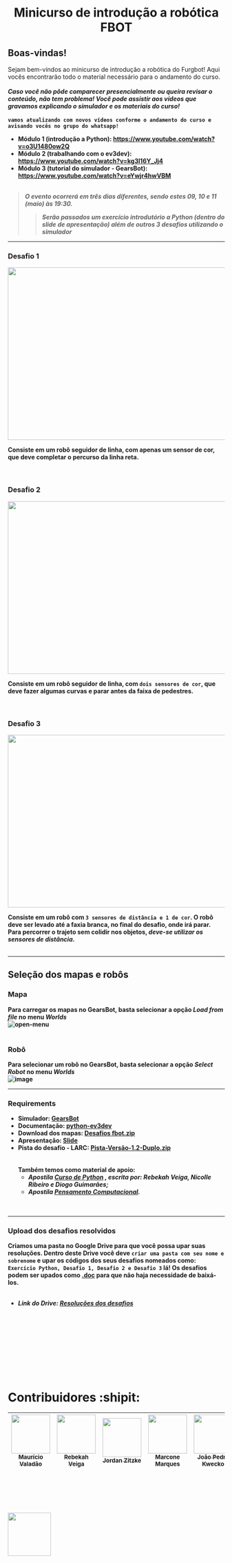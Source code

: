 <h1 align="center"> Minicurso de introdução a robótica FBOT </h1>

## Boas-vindas!
Sejam bem-vindos ao minicurso de introdução a robótica do Furgbot! Aqui vocês encontrarão todo o material necessário para o andamento do curso.<br /><br />
***Caso você não pôde comparecer presencialmente ou queira revisar o conteúdo, não tem problema! Você pode assistir aos vídeos que gravamos explicando o simulador e os materiais do curso!***<br /><br /><b />
`vamos atualizando com novos vídeos conforme o andamento do curso e avisando vocês no grupo do whatsapp!`
  * Módulo 1 (introdução a Python): https://www.youtube.com/watch?v=o3U1480ow2Q
  * Módulo 2 (trabalhando com o ev3dev): https://www.youtube.com/watch?v=kg3I16Y_Jj4
  * Módulo 3 (tutorial do simulador - GearsBot): https://www.youtube.com/watch?v=eYwjr4hwVBM<br /><br />
  >***O evento ocorrerá em três dias diferentes, sendo estes 09, 10 e 11 (maio) às 19:30.***
  >>***Serão passados um exercício introdutório a Python (dentro do slide de apresentação) além de outros 3 desafios utilizando o simulador***


-----------------------------------------------

### Desafio 1
<img src="https://user-images.githubusercontent.com/86270082/236907185-b35511f2-2eea-45ac-9a01-272ebb5065cf.png" height="400" width="750"> <br />

  Consiste em um robô seguidor de linha, com apenas um sensor de cor, que deve **completar o percurso da linha reta**.<br /><br /><br />


### Desafio 2
<img src="https://user-images.githubusercontent.com/86270082/236908124-7f418bab-1919-4c37-99dc-31cac68c80ff.png" height="400" width="750"><br />

  Consiste em um robô seguidor de linha, com `dois sensores de cor`, que deve fazer algumas curvas e **parar antes da faixa de pedestres**.<br /><br /><br />

### Desafio 3
<img src="https://user-images.githubusercontent.com/86270082/236908623-b041e584-3351-41d2-8c47-091a152dcb65.png" height="400" width="750">

  Consiste em um robô com `3 sensores de distância e 1 de cor`. O robô **deve ser levado até a faxia branca, no final do desafio, onde irá parar**. Para percorrer o trajeto sem colidir nos objetos, *deve-se utilizar os sensores de distância*.<br /><br />

-----------------------------------------------

## Seleção dos mapas e robôs

### Mapa    
Para carregar os mapas no GearsBot, basta selecionar a opção ***Load from file*** no menu ***Worlds***<br />
![open-menu](https://user-images.githubusercontent.com/31012982/176166348-935b6a34-e980-4a68-8d4e-9fea656bc18c.png)<br /><br />


### Robô
Para selecionar um robô no GearsBot, basta selecionar a opção ***Select Robot*** no menu ***Worlds***<br />
![image](https://github.com/FBOT-SEK/minicurso-introdutorio/assets/86270082/539eaede-f482-4b99-932b-16ca202d26bd)


-----------------------------------------------


### Requirements 

* Simulador: [GearsBot](https://gears.aposteriori.com.sg/)<br />
* Documentação: [python-ev3dev](https://ev3dev-lang.readthedocs.io/projects/python-ev3dev/en/stable/spec.html)<br />
* Download dos mapas: [Desafios fbot.zip](https://github.com/FBOT-SEK/desafios/files/11424899/Desafios.fbot.zip)<br />
* Apresentação: [Slide](https://docs.google.com/presentation/d/193Fi6slgssXuS8JF_ulYqWQeXJpy1YK6xzDScSEisG4/edit?usp=sharing)<br />
* Pista do desafio - LARC: [Pista-Versão-1.2-Duplo.zip](https://github.com/FBOT-SEK/minicurso-introdutorio/files/11498482/Pista-Versao-1.2-Duplo.zip)<br /><br /><br />
Também temos como material de apoio: <br />
  * ***Apostila [Curso de Python](https://docs.google.com/document/d/1fTTOTRq3PZ1Q_6zR8TGkZjO2mYMDYaezx-h-ZLQpPlE/edit)*** ***, escrita por: Rebekah Veiga, Nicolle Ribeiro e Diogo Guimarães;*** <br />
  * ***Apostila [Pensamento Computacional](https://github.com/FBOT-SEK/desafios/files/11425739/Apostila_Pensamento_Computacional.pdf).***<br /><br /><br />

-----------------------------------------------

### Upload dos desafios resolvidos
Criamos uma pasta no Google Drive para que você possa upar suas resoluções. Dentro deste Drive você deve `criar uma pasta com seu nome e sobrenome` e upar os códigos dos seus desafios nomeados como: `Exercício Python, Desafio 1, Desafio 2 e Desafio 3` lá! Os desafios podem ser upados como <ins>.doc</ins> para que não haja necessidade de baixá-los.<br /><br />
 * ***Link do Drive: [Resoluções dos desafios](https://drive.google.com/drive/folders/1HUzLQag5H1U0g6fx-7YeC5Tr_IEt8hq9?usp=sharing)***<br /><br /><br /><br /><br /><br /><br /><br /><br /><br />



# Contribuidores :shipit:

| [<img src="https://avatars.githubusercontent.com/u/86270082?v=4" width=90><br><sub>Maurício Valadão</sub>](https://github.com/mvalado) |  [<img src="https://avatars.githubusercontent.com/u/61145169?v=4" width=90><br><sub>Rebekah Veiga</sub>](https://github.com/rebekahveiga) |  [<img src="https://avatars.githubusercontent.com/u/106852957?v=4" width=90><br><sub>Jordan Zitzke</sub>](https://github.com/JordanZitzke) |  [<img src="https://avatars.githubusercontent.com/u/89225783?v=4" width=90><br><sub>Marcone Marques</sub>](https://github.com/Marcone-Sudo) |  [<img src="https://user-images.githubusercontent.com/86270082/236988613-ece6c4e2-c1e3-4e07-86ef-5f4655312187.png" width=90><br><sub>João Pedro Kwecko</sub>](https://github.com/jpkwecko) |
| :---: | :---: | :---: | :---: | :---: |

<br /><br /><br /><br /><br /><img src="https://user-images.githubusercontent.com/86270082/236948273-0f74609a-67c8-470c-abf7-31ae90589645.png" height="100" width="100">

